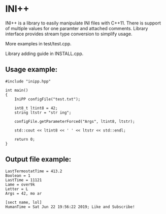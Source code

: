 
# INI++

INI++ is a library to easily manipulate INI files with C++11.
There is support of multiple values for one paramter and attached comments.
Library interface provides stream type conversion to simplify usage.

More examples in test/test.cpp.

Library adding guide in INSTALL.cpp.

## Usage example:
```
#include "inipp.hpp"

int main()
{
    IniPP configFile("test.txt");

    int8_t ltint8 = 42;
    string ltstr = "str ing";

    configFile.getParameterForced("Args", ltint8, ltstr);

    std::cout << ltint8 << ' ' << ltstr << std::endl;

    return 0;
}
```

## Output file example:
```
LastTermostatTime = 413.2
Boolean = 1
LastTime = 11121
Lame = over9k
Letter = L
Args = 42, mo ar

[sect name, lol]
HumanTime = Sat Jun 22 19:56:22 2019; Like and Subscribe!
```
